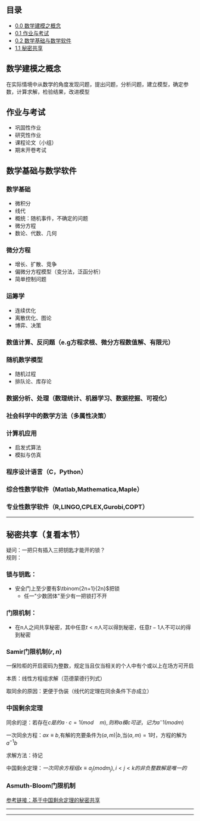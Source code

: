 ## 目录
- [0.0 数学建模之概念](#0.0) 
- [0.1 作业与考试](#0.1) 
- [0.2 数学基础与数学软件](#0.2) 
- [1.1 秘密共享](#1.1) 


<a id = 0.0></a>
## 数学建模之概念 

在实际情境中从数学的角度发现问题，提出问题，分析问题，建立模型，确定参数，计算求解，检验结果，改进模型  

<a id = 0.1></a>
## 作业与考试

- 巩固性作业
- 研究性作业
- 课程论文（小组）
- 期末开卷考试

<a id = 0.2></a>
## 数学基础与数学软件

### 数学基础
- 微积分
- 线代
- 概统：随机事件，不确定的问题
- 微分方程
- 数论、代数、几何
### 微分方程
- 增长、扩散、竞争
- 偏微分方程模型（变分法，泛函分析）
- 简单控制问题
### 运筹学
- 连续优化
- 离散优化、图论
- 博弈、决策
### 数值计算、反问题（e.g方程求根、微分方程数值解、有限元）
### 随机数学模型
- 随机过程  
- 排队论、库存论
### 数据分析、处理（数理统计、机器学习、数据挖掘、可视化）
### 社会科学中的数学方法（多属性决策）
### 计算机应用
- 启发式算法
- 模拟与仿真
### 程序设计语言（C，Python）
### 综合性数学软件（Matlab,Mathematica,Maple）
### 专业性数学软件（R,LINGO,CPLEX,Gurobi,COPT）

---

<a id = 1.1></a>
## 秘密共享（复看本节）  
疑问：一把只有插入三把钥匙才能开的锁？  
规则：  

### 锁与钥匙：  
  - 安全门上至少要有$\tbinom{2n+1}{2n}$把锁  
    - 任一"少数团体"至少有一把锁打不开  

### 门限机制：  
  - 在n人之间共享秘密，其中任意$t<n$人可以得到秘密，任意$t-1$人不可以的得到秘密  

### Samir门限机制$(r,n)$  
一保险柜的开启密码为整数，规定当且仅当相关的个人中有个或以上在场方可开启  

本质：线性方程组求解（范德蒙德行列式） 

取同余的原因：更便于伪装（线代的定理在同余条件下亦成立）  

### 中国剩余定理  
同余的逆：若存在$c是的a \cdot c = 1(mod\quad m),则称a模c可逆，记为a^-1(mod m)$  

一次同余方程：$ax \equiv b$,有解的充要条件为$(a,m)|b$,当$(a,m) = 1$时，方程的解为$a^{-1}b$  

求解方法：待记  

中国剩余定理：$一次同余方程组x \equiv a_j (mod m_j), i<j<k 的非负整数解是唯一的$  
### Asmuth-Bloom门限机制  
[参考链接：基于中国剩余定理的秘密共享](https://www.jianshu.com/p/575102bb965b)  

---



---


